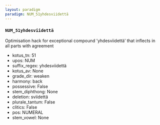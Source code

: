 ```yaml
---
layout: paradigm
paradigm: NUM_51yhdesviidettä
---
```

### ` NUM_51yhdesviidettä `

Optimisation hack for exceptional compound ’yhdesviidettä’ that inflects in all parts with agreement
* kotus_tn: 51
* upos: NUM
* suffix_regex: yhdesviidettä
* kotus_av: None
* grade_dir: weaken
* harmony: back
* possessive: False
* stem_diphthong: None
* deletion: sviidettä
* plurale_tantum: False
* clitics: False
* pos: NUMERAL
* stem_vowel: None
